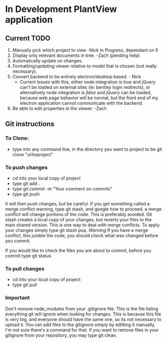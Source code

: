 # In Development PlantView application

## Current TODO
1. Manually pick which project to view -Nick In Progress, dependant on 5
2. Display only relevant documents in tree. -Zach (pending help)
3. Automatically update on changes.
4. Formatting/updating viewer relative to model that is chosen (not really necessary).
5. Convert backend to be entirely electron/desktop based. - Nick 
   - Current Issues with this, either node integration is *true* and jQuery can't be loaded on external sites (ie: bentley login redirects), or alternatively node integration is *false* and jQuery can be loaded, because web page behavior will be normal, but the front end of my electron application cannot communicate with the backend.
6. Be able to edit properties in the viewer. -Zach
## Git instructions

### To Clone:
   - type into any command line, in the directory you want to project to be git clone "urltoproject"

### To push changes

   - cd into your local copy of project
   - type git add .
   - type git commit -m "Your comment on commits"
   - type git push

  It will then push changes, but be careful. If you get something called a merge conflict warning, type git stash, and google how to proceed. a merge conflict will change portions of the code. This is preferably avoided.
  Git stash creates a local copy of your changes, but reverts your files to the main shared version. This is one way to deal with merge conflicts. To apply your changes simply type git stash pop.
  *Warning* If you have a merge conflict, this jumble the code, you should check what was changed before you commit.

  If you would like to check the files you are about to commit, before you commit type git status.

### To pull changes

  - cd into your local copy of project
  - type git pull

### Important
Don't remove node_modules from your .gitignore file. This is the file listing everything git will ignore
when looking for changes. This is because this file is very big, and everyone should have the same one, so its not necessary to upload it.
You can add files to the gitignore simply by editting it manually, I'm not sure there's a command for that. If you want to remove files in your gitignore from your repository, you may type git clean.
